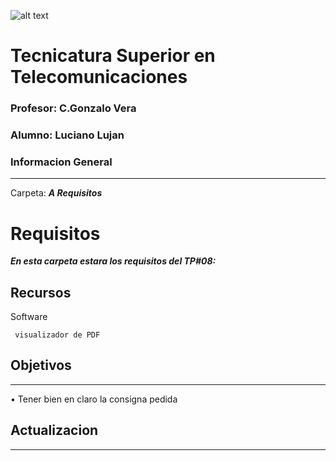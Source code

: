 ![alt text](/Recursos/visuales/caratula.png)
# Tecnicatura Superior en Telecomunicaciones
### Profesor: C.Gonzalo Vera   
### Alumno: Luciano Lujan

### Informacion General
***
Carpeta: ***A Requisitos***
# Requisitos

***En esta carpeta estara los requisitos del TP#08:***





## Recursos
Software 
```
 visualizador de PDF
```
## Objetivos
***
• Tener bien en claro la consigna pedida 

## Actualizacion
***